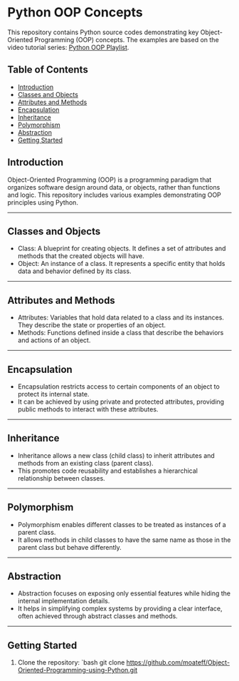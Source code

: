# Python OOP Concepts

This repository contains Python source codes demonstrating key Object-Oriented Programming (OOP) concepts. The examples are based on the video tutorial series: [Python OOP Playlist](https://youtu.be/_uQrJ0TkZlc?si=5irV7R8L_Any_ibk).

## Table of Contents
- [Introduction](#introduction)
- [Classes and Objects](#classes-and-objects)
- [Attributes and Methods](#attributes-and-methods)
- [Encapsulation](#encapsulation)
- [Inheritance](#inheritance)
- [Polymorphism](#polymorphism)
- [Abstraction](#abstraction)
- [Getting Started](#getting-started)


## Introduction
Object-Oriented Programming (OOP) is a programming paradigm that organizes software design around data, or objects, rather than functions and logic. This repository includes various examples demonstrating OOP principles using Python.

---

## Classes and Objects
- Class: A blueprint for creating objects. It defines a set of attributes and methods that the created objects will have.
- Object: An instance of a class. It represents a specific entity that holds data and behavior defined by its class.

---

## Attributes and Methods
- Attributes: Variables that hold data related to a class and its instances. They describe the state or properties of an object.
- Methods: Functions defined inside a class that describe the behaviors and actions of an object.

---

## Encapsulation
- Encapsulation restricts access to certain components of an object to protect its internal state.
- It can be achieved by using private and protected attributes, providing public methods to interact with these attributes.

---

## Inheritance
- Inheritance allows a new class (child class) to inherit attributes and methods from an existing class (parent class).
- This promotes code reusability and establishes a hierarchical relationship between classes.

---

## Polymorphism
- Polymorphism enables different classes to be treated as instances of a parent class.
- It allows methods in child classes to have the same name as those in the parent class but behave differently.

---

## Abstraction
- Abstraction focuses on exposing only essential features while hiding the internal implementation details.
- It helps in simplifying complex systems by providing a clear interface, often achieved through abstract classes and methods.

---

## Getting Started
1. Clone the repository:
   `bash
   git clone https://github.com/moateff/Object-Oriented-Programming-using-Python.git
